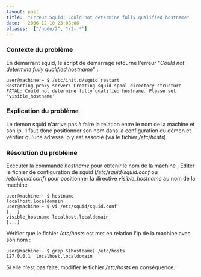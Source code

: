 ```yaml
---
layout: post
title:  "Erreur Squid: Could not determine fully qualified hostname"
date:   2006-12-10 23:08:00
aliases:  ["/node/2", "/2-.*"]
---
```

### Contexte du problème

En démarrant squid, le script de demarrage retourne l'erreur "*Could not
determine fully qualified hostname*" :

    user@machine:~ $ /etc/init.d/squid restart
    Restarting proxy server: Creating squid spool directory structure 
    FATAL: Could not determine fully qualified hostname. Please set 'visible_hostname'

### Explication du problème

Le démon squid n'arrive pas à faire la relation entre le nom de la
machine et son ip. Il faut donc positionner son nom dans la
configuration du démon et vérifier qu'une adresse ip y est associé (via
le fichier */etc/hosts*).

### Résolution du problème

Exécuter la commande *hostname* pour obtenir le nom de la machine ;
 Editer le fichier de configuration de squid (*/etc/squid/squid.conf* ou
*/etc/squid.conf*) pour positionner la directive *visible\_hostname* au
nom de la machine

    user@machine:~ $ hostname
    localhost.localdomain
    user@machine:~ $ vi /etc/squid/squid.conf
    [...]
    visible_hostname localhost.localdomain
    [...]

Vérifier que le fichier */etc/hosts* est met en relation l'ip de la
machine avec son nom :

    user@machine:~ $ grep $(hostname) /etc/hosts
    127.0.0.1  localhost.localdomain

Si elle n'est pas faite, modifier le fichier */etc/hosts* en
conséquence.


